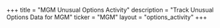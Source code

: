 +++
title = "MGM Unusual Options Activity"
description = "Track Unusual Options Data for MGM"
ticker = "MGM"
layout = "options_activity"
+++

